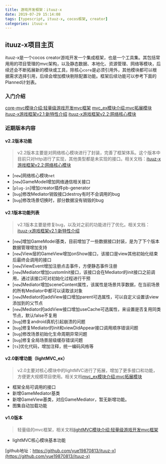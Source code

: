 ```yaml
---
title: 游戏开发框架：ituuz-x
date: 2019-07-29 15:14:08
tags: [typescript, ituuz-x, cocos框架, creator]
categories: ituuz-x
---
```

ituuz-x项目主页
---
ituuz-x是一个cocos creator游戏开发一个集成框架，也是一个工具集。其包括常用用的项目管理的mvc架构，以及静态数据、本地化、资源管理、网络等模块，后续还会不断拓展新的模块或工具，除核心`core`是必须引用外，其他模块都可以根据需求选择引用，后续会增加模块剔除配置功能。框架后续功能可以参考下面的Planned计划表。
<!--more-->

### 入门介绍
[core-mvc模块介绍:轻量级游戏开发mvc框架](http://ituuz.com/2019/07/15/lightMVC-1/)
[mvc_ex模块介绍:mvc拓展模块](http://ituuz.com/2019/10/09/mvc-ex/)
[ituuz-x游戏框架v2.1:新特性介绍](http://ituuz.com/2019/11/10/ituuz-x-v2-1特性介绍/)
[ituuz-x游戏框架v2.2:网络核心模块](http://ituuz.com/2019/11/14/ituuz-x-net/)

### 近期版本内容
#### v2.2版本功能
> v2.2版本主要是对网络核心模块进行了封装，完善了框架体系。这个版本中目前只对http进行了实现，其他类型都是未实现的接口。相关文档：[ituuz-x游戏框架v2.2:网络核心模块](http://ituuz.com/2019/11/14/ituuz-x-net/)
- [`new`]网络核心模块`net`
- [`new`]GameModel增加网络通信相关接口
- [`plug-in`]增加creator插件pb-generator
- [`bug`]修改Mediator销毁接口destroy有时不会调用的bug
- [`bug`]修改场景切换时，部分数据没有销毁的bug

#### v2.1版本功能列表
> v2.1版本主要是修复bug，以及对之前的功能进行了优化。相关文档：[ituuz-x游戏框架v2.1:新特性介绍](http://ituuz.com/2019/11/10/ituuz-x-v2-1特性介绍/)
- [`new`]增加GameModel基类，目前增加了一些数据接口封装，是为了下个版本数据管理增加支持
- [`new`]View层的GameView增加onShow接口，该接口是view其他初始化结束后最终会调用的接口
- [`new`]ViewEvent增加注册点击事件，方便静态事件注册
- [`new`]Mediator增加customInit接口，该接口会在Mediator的init接口之前调用，通过该接口可对初始化过程进行干预
- [`new`]Mediator增加sceneContent属性，该属性是场景共享数据，在当前场景的所有Mediator中都可以读取该对象
- [`new`]Mediator的addView接口增加parent可选属性，可以自定义设置该view添加到的父节点
- [`new`]Mediator的addView接口增加useCache可选属性，来设置是否复用同类节点，默认false不复用
- [`bug`]修复android真机引起崩溃的问题
- [`bug`]修复Mediator的init和viewDidAppear接口调用顺序错误问题
- [`bug`]修改场景初始化生命周期异常问题
- [`bug`]修复全局场景层级缓存错误问题
- [`ts`]优化代码，增加注释，统一编码风格等

#### v2.0新增功能（lightMVC_ex）
> v2.0主要对核心模块中的lightMVC进行了拓展，增加了更多接口和功能，方便更大规模项目使用。相关文档[mvc_ex模块介绍:mvc拓展模块](http://ituuz.com/2019/10/09/mvc-ex/)
- 框架全局可调用的接口
- 新增GameMediator基类
- 新增GameView基类，对应GameMediator，暂无新增功能。
- 图集自动加载功能

#### v1.0版本
> 轻量级的mvc框架，相关文档[lightMVC模块介绍:轻量级游戏开发mvc框架](http://ituuz.com/2019/07/15/lightMVC-1/)
- lightMVC核心模块基本功能

[github地址：https://github.com/yue19870813/ituuz-x](https://github.com/yue19870813/ituuz-x)


